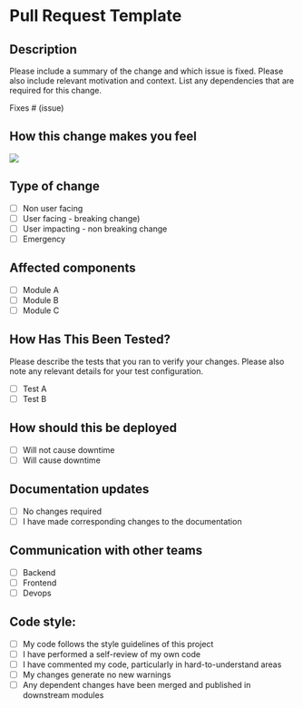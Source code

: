 # Pull Request Template

## Description

Please include a summary of the change and which issue is fixed. Please also include relevant motivation and context. List any dependencies that are required for this change.

Fixes # (issue)

## How this change makes you feel

![](https://media.giphy.com/media/cFkiFMDg3iFoI/giphy.gif)

## Type of change 

- [ ] Non user facing
- [ ] User facing - breaking change)
- [ ] User impacting - non breaking change
- [ ] Emergency

## Affected components

- [ ] Module A
- [ ] Module B
- [ ] Module C

## How Has This Been Tested?

Please describe the tests that you ran to verify your changes. Please also note any relevant details for your test configuration.

- [ ] Test A
- [ ] Test B

## How should this be deployed

- [ ] Will not cause downtime
- [ ] Will cause downtime

## Documentation updates

- [ ] No changes required
- [ ] I have made corresponding changes to the documentation

## Communication with other teams

- [ ] Backend
- [ ] Frontend
- [ ] Devops

## Code style:

- [ ] My code follows the style guidelines of this project
- [ ] I have performed a self-review of my own code
- [ ] I have commented my code, particularly in hard-to-understand areas
- [ ] My changes generate no new warnings
- [ ] Any dependent changes have been merged and published in downstream modules
